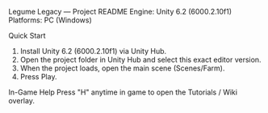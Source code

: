 Legume Legacy — Project README
Engine: Unity 6.2 (6000.2.10f1)
Platforms: PC (Windows)

Quick Start
1. Install Unity 6.2 (6000.2.10f1) via Unity Hub.
2. Open the project folder in Unity Hub and select this exact editor version.
3. When the project loads, open the main scene (Scenes/Farm).
4. Press Play.

In-Game Help
Press "H" anytime in game to open the Tutorials / Wiki overlay.
